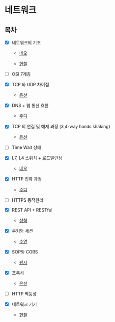 # 네트워크

## 목차

* [x] 네트워크의 기초
  
  * [네오](https://github.com/Fancy96/CS_Study/blob/main/Network/01_What_Is_Bandwidth.md)
    
  * [현철](https://github.com/Fancy96/CS_Study/blob/main/Network/네트워크%20기초/네트워크%20기초.md)

* [ ] OSI 7계층

* [x] TCP 와 UDP 차이점
  
  * [은선](https://github.com/Fancy96/CS_Study/blob/main/Network/TCP_and_UDP.md)

* [x] DNS + 웹 통신 흐름
  
  * [주디](https://github.com/Fancy96/CS_Study/blob/main/Network/DNS_and_Network-flow.md)

* [x] TCP 의 연결 및 해제 과정 (3,4-way hands shaking)
  
  * [은선](https://github.com/Fancy96/CS_Study/blob/main/Network/TCP_and_UDP.md)

* [ ] Time Wait 상태

* [x] L7, L4 스위치 + 로드밸런싱
  
  * [네오](https://github.com/Fancy96/CS_Study/blob/main/Network/L4:L7_switch_and_load_balancing.md)

* [x] HTTP 진화 과정 
  
  * [주디](https://github.com/Fancy96/CS_Study/blob/main/Network/HTTP.md)

* [ ] HTTPS 동작원리

* [x] REST API + RESTful
  
  * [상혁](https://github.com/Fancy96/CS_Study/blob/main/Network/REST_API_RESTful_%EC%9D%B4%EC%83%81%ED%98%81.md)

* [x] 쿠키와 세션 

  * [수연](https://github.com/Fancy96/CS_Study/blob/main/Network/Cookie_Session.md)

* [x] SOP와 CORS 
  
  * [팬시](https://github.com/Fancy96/CS_Study/blob/main/Network/SOP_And_CORS.md)

* [x] 프록시
  * [은선](https://github.com/Fancy96/CS_Study/blob/main/Network/Proxy_Server.md)

* [ ] HTTP 멱등성

* [x] 네트워크 기기
  
  * [현철](https://github.com/Fancy96/CS_Study/blob/main/Network/network_devices.md)

